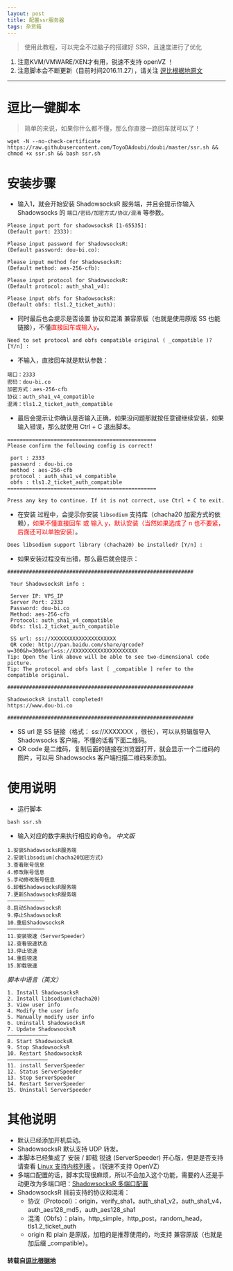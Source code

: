 ```yaml
---
layout: post
title: 配置ssr服务器
tags: 杂货箱
---
```


    

> 使用此教程，可以完全不过脑子的搭建好 SSR，且速度进行了优化

 1. 注意KVM/VMWARE/XEN才有用，锐速不支持 openVZ ！  
 2. 注意脚本会不断更新（目前时间2016.11.27），请关注 [逗比根据地原文](https://www.dou-bi.co/ss-jc42/)

------

# 逗比一键脚本
> 简单的来说，如果你什么都不懂，那么你直接一路回车就可以了！

```shell
wget -N --no-check-certificate https://raw.githubusercontent.com/ToyoDAdoubi/doubi/master/ssr.sh && chmod +x ssr.sh && bash ssr.sh
```

# 安装步骤
* 输入1，就会开始安装 ShadowsocksR 服务端，并且会提示你输入 Shadowsocks 的 `端口/密码/加密方式/协议/混淆` 等参数。

```shell
Please input port for shadowsocksR [1-65535]:
(Default port: 2333):

Please input password for ShadowsocksR:
(Default password: dou-bi.co):

Please input method for ShadowsocksR:
(Default method: aes-256-cfb):

Please input protocol for ShadowsocksR:
(Default protocol: auth_sha1_v4):

Please input obfs for ShadowsocksR:
(Default obfs: tls1.2_ticket_auth):
```

* 同时最后也会提示是否设置 协议和混淆 兼容原版（也就是使用原版 SS 也能链接），不懂<font color="red">直接回车或输入y</font>。

```shell
Need to set protocol and obfs compatible original ( _compatible )? [Y/n] :
```

* 不输入，直接回车就是默认参数：

```shell
端口：2333
密码：dou-bi.co
加密方式：aes-256-cfb
协议：auth_sha1_v4_compatible
混淆：tls1.2_ticket_auth_compatible
```

* 最后会提示让你确认是否输入正确，如果没问题那就按任意键继续安装，如果输入错误，那么就使用 Ctrl + C 退出脚本。

```shell
================================================
Please confirm the following config is correct!

 port : 2333
 password : dou-bi.co
 method : aes-256-cfb
 protocol : auth_sha1_v4_compatible
 obfs : tls1.2_ticket_auth_compatible
================================================

Press any key to continue. If it is not correct, use Ctrl + C to exit.
```

* 在安装 过程中，会提示你安装 `libsodium` 支持库（chacha20 加密方式的依赖），<font color="red">如果不懂直接回车 或 输入 y，默认安装（当然如果选成了 n 也不要紧，后面还可以单独安装）</font>。

```shell
Does libsodium support library (chacha20) be installed? [Y/n] :
```

* 如果安装过程没有出错，那么最后就会提示：

```shell
############################################################

 Your ShadowsocksR info : 

 Server IP: VPS_IP
 Server Port: 2333
 Password: dou-bi.co
 Method: aes-256-cfb
 Protocol: auth_sha1_v4_compatible
 Obfs: tls1.2_ticket_auth_compatible

 SS url: ss://XXXXXXXXXXXXXXXXXXXXX 
 QR code: http://pan.baidu.com/share/qrcode?w=300&h=300&url=ss://XXXXXXXXXXXXXXXXXXXXX 
Tip: Open the link above will be able to see two-dimensional code picture.
Tip: The protocol and obfs last [ _compatible ] refer to the compatible original.

############################################################

ShadowsocksR install completed!
https://www.dou-bi.co

############################################################
```

* SS url 是 SS 链接（格式： ss://XXXXXXX ，很长），可以从剪辑版导入 Shadowsocks 客户端，不懂的话看下面二维码。
* QR code 是二维码，复制后面的链接在浏览器打开，就会显示一个二维码的图片，可以用 Shadowsocks 客户端扫描二维码来添加。
# 使用说明
* 运行脚本

```shell
bash ssr.sh
```

* 输入对应的数字来执行相应的命令。
*中文版*

```shell
1.安装ShadowsocksR服务端
2.安装libsodium(chacha20加密方式)
3.查看账号信息
4.修改账号信息
5.手动修改账号信息
6.卸载ShadowsocksR服务端
7.更新ShadowsocksR服务端
————————————
8.启动ShadowsocksR
9.停止ShadowsocksR
10.重启ShadowsocksR
————————————
11.安装锐速（ServerSpeeder）
12.查看锐速状态
13.停止锐速
14.重启锐速
15.卸载锐速
```

*脚本中语言（英文）*

```shell
1. Install ShadowsocksR
2. Install libsodium(chacha20)
3. View user info
4. Modify the user info
5. Manually modify user info
6. Uninstall ShadowsocksR
7. Update ShadowsocksR
—————————————
8. Start ShadowsocksR
9. Stop ShadowsocksR
10. Restart ShadowsocksR
—————————————
11. install ServerSpeeder
12. Status ServerSpeeder
13. Stop ServerSpeeder
14. Restart ServerSpeeder
15. Uninstall ServerSpeeder
```

# 其他说明
* 默认已经添加开机启动。
* ShadowsocksR 默认支持 UDP 转发。
* 本脚本已经集成了 安装 / 卸载 锐速 (ServerSpeeder) 开心版，但是是否支持请查看 [Linux 支持内核列表](https://www.91yun.org/wp-content/plugins/91yun-serverspeeder/systemlist.html) 。（锐速不支持 OpenVZ）
* 多端口配置的话，脚本实现很麻烦，所以不会加入这个功能，需要的人还是手动更改为多端口吧：[ShadowsocksR 多端口配置](https://liyuans.com/archives/ssr-multi-user-configuration.html#_label0_3)
* ShadowsocksR 目前支持的协议和混淆：
    - 协议（Protocol）：origin，verify_sha1，auth_sha1_v2，auth_sha1_v4，auth_aes128_md5，auth_aes128_sha1
    - 混淆（Obfs）：plain，http_simple，http_post，random_head，tls1.2_ticket_auth
    - origin 和 plain 是原版，加粗的是推荐使用的，均支持 兼容原版（也就是加后缀 _compatible）。

#### 转载自[逗比根据地](https://www.dou-bi.co/ss-jc42/)